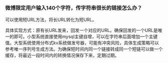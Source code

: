 ### 微博限定用户输入140个字符，传字符串很长的链接怎么办？

可以使用短URL方法，将长URL转化为短URL。

具体实现方式：原有长URL发来，回发一个对应的URL。确保回发的一个URL是唯一的即可。小型系统直接使用mysql主键自增，可以在字符串后面增加一个主键值。大型系统使用分布式kv系统做发号器，可能有冲突风险，具体生成策略可以参考唯一序列号生成方法。为确保短时间内同一个链接转成同一个短链可以做一个缓存，将最近一段时间内的转换情况保存下来，定期过期。
